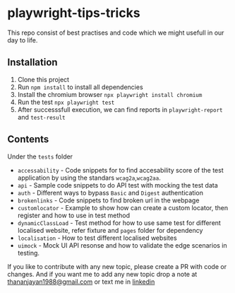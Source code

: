 # playwright-tips-tricks
This repo consist of best practises and code which we might usefull in our day to life.

## Installation
1. Clone this project
2. Run `npm install` to install all dependencies
3. Install the chromium browser `npx playwright install chromium`
4. Run the test `npx playwright test`
5. After successsfull execution, we can find reports in `playwright-report` and `test-result` 


## Contents

Under the `tests` folder
* `accessability` - Code snippets for to find accesability score of the test application by using the standars `wcag2a`,`wcag2aa`.
* `api` - Sample code snippets to do API test with mocking the test data
* `auth` - Different ways to bypass `Basic` and `Digest` authentication
* `brokenlinks` - Code snippets to find broken url in the webpage
* `customlocator` - Example to show how can create a custom locator, then register and how to use in test method
*  `dynamicClassLoad` - Test method for how to use same test for different localised website, refer fixture and `pages` folder for dependency
* `localisation` - How to test different localised websites
* `uimock` - Mock UI API resonse and how to validate the edge scenarios in testing.


If you like to contribute with any new topic, please create a PR with code or changes. And if you want me to add any new topic drop a note at thananjayan1988@gmail.com or text me in [linkedin](https://www.linkedin.com/in/thananjayan-rajasekaran/)